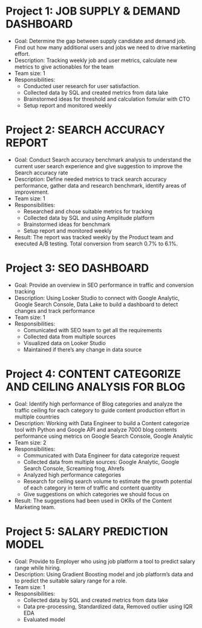 # Project 1: JOB SUPPLY & DEMAND DASHBOARD
- Goal: Determine the gap between supply candidate and demand job.  Find out how many additional users and jobs we need to drive marketing effort.
- Description: Tracking weekly job and user metrics, calculate new metrics to give actionables for the team
- Team size: 1
- Responsibilities: 
   + Conducted user research for user satisfaction.
   + Collected data by SQL and created metrics from data lake
   + Brainstormed ideas for threshold and calculation fomular with CTO
   + Setup report and monitored weekly

# Project 2: SEARCH ACCURACY REPORT
- Goal: Conduct Search accuracy benchmark analysis to understand the current user search experience and give suggestion to improve the Search accuracy rate
- Description: Define needed metrics to track search accuracy performance, gather data and research benchmark, identify areas of improvement.
- Team size: 1
- Responsibilities: 
   + Researched and chose suitable metrics for tracking
   + Collected data by SQL and using Amplitude platform
   + Brainstormed ideas for benchmark
   + Setup report and monitored weekly
- Result: The report was tracked weekly by the Product team and executed A/B testing. Total conversion from search 0.7% to 6.1%.

# Project 3: SEO DASHBOARD
- Goal: Provide an overview in SEO performance in traffic and conversion tracking
- Description: Using Looker Studio to connect  with Google Analytic, Google Search Console, Data Lake to build a dashboard to detect changes and track performance
- Team size: 1
- Responsibilities:
   + Comunicated with SEO team to get all the requirements
   + Collected data from multiple sources
   + Visualized data on Looker Studio
   + Maintained if there’s any change in data source
 
# Project 4: CONTENT CATEGORIZE AND CEILING ANALYSIS FOR BLOG
- Goal: Identify high performance of Blog categories and analyze the traffic ceiling for each category to guide content production effort in multiple countries
- Description: Working with Data Engineer to build a Content categorize tool with Python and Google API and analyze 7000 blog contents performance using metrics on Google Search Console, Google Analytic
- Team size: 2
- Responsibilities: 
   + Communicated with Data Engineer for data categorize request
   + Collected data from multiple sources: Google Analytic, Google Search Console, Screaming frog, Ahrefs
   + Analyzed high performance categories
   + Research for ceiling search volume to estimate the growth potential of each category in term of traffic and content quantity
   + Give suggestions on which categories we should focus on
- Result: The suggestions had been used in OKRs of the Content Marketing team.

# Project 5: SALARY PREDICTION MODEL
- Goal: Provide to Employer who using job platform a tool to predict salary range while hiring.
- Description: Using Gradient Boosting model and job platform’s data and  to predict the suitable salary range for a role.
- Team size: 1
- Responsibilities:
   + Collected data by SQL and created metrics from data lake
   + Data pre-processing, Standardized data, Removed outlier using IQR EDA
   + Evaluated model
